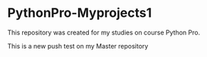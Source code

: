 # PythonPro-Myprojects1
This repository was created for my studies on course Python Pro.

This is a new push test on my Master repository